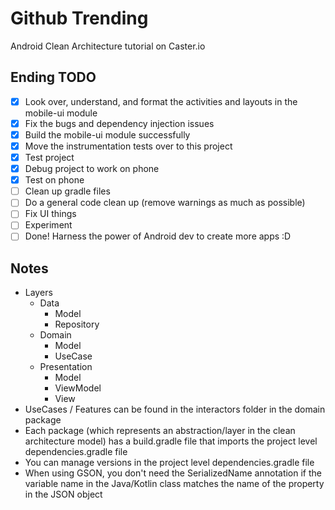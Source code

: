 # Github Trending
Android Clean Architecture tutorial on Caster.io

## Ending TODO
- [x] Look over, understand, and format the activities and layouts in the mobile-ui module
- [x] Fix the bugs and dependency injection issues
- [x] Build the mobile-ui module successfully
- [x] Move the instrumentation tests over to this project
- [x] Test project
- [x] Debug project to work on phone
- [x] Test on phone
- [ ] Clean up gradle files
- [ ] Do a general code clean up (remove warnings as much as possible)
- [ ] Fix UI things
- [ ] Experiment
- [ ] Done! Harness the power of Android dev to create more apps :D

## Notes
- Layers
    - Data 
        - Model
        - Repository
    - Domain
        - Model
        - UseCase
    - Presentation
        - Model
        - ViewModel
        - View
- UseCases / Features can be found in the interactors folder in the domain package
- Each package (which represents an abstraction/layer in the clean architecture model) has a
build.gradle file that imports the project level dependencies.gradle file
- You can manage versions in the project level dependencies.gradle file
- When using GSON, you don't need the SerializedName annotation if the variable name in the
Java/Kotlin class matches the name of the property in the JSON object